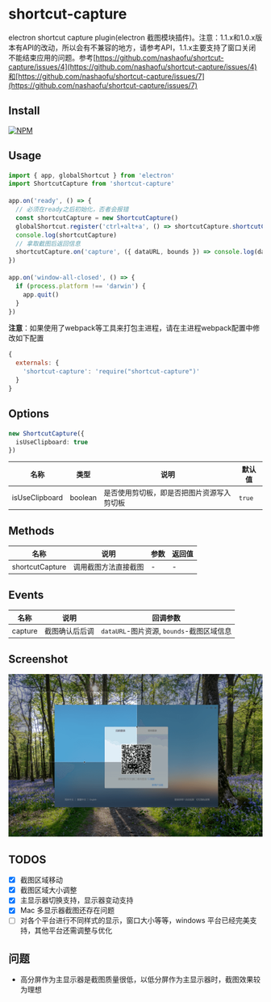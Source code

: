 # shortcut-capture

electron shortcut capture plugin(electron 截图模块插件)。注意：1.1.x和1.0.x版本有API的改动，所以会有不兼容的地方，请参考API，1.1.x主要支持了窗口关闭不能结束应用的问题。参考[https://github.com/nashaofu/shortcut-capture/issues/4](https://github.com/nashaofu/shortcut-capture/issues/4)和[https://github.com/nashaofu/shortcut-capture/issues/7](https://github.com/nashaofu/shortcut-capture/issues/7)

## Install

[![NPM](https://nodei.co/npm/shortcut-capture.png?downloads=true&downloadRank=true&stars=true)](https://nodei.co/npm/shortcut-capture/)

## Usage

```js
import { app, globalShortcut } from 'electron'
import ShortcutCapture from 'shortcut-capture'

app.on('ready', () => {
  // 必须在ready之后初始化，否者会报错
  const shortcutCapture = new ShortcutCapture()
  globalShortcut.register('ctrl+alt+a', () => shortcutCapture.shortcutCapture())
  console.log(shortcutCapture)
  // 拿取截图后返回信息
  shortcutCapture.on('capture', ({ dataURL, bounds }) => console.log(dataURL, bounds))
})

app.on('window-all-closed', () => {
  if (process.platform !== 'darwin') {
    app.quit()
  }
})
```

**注意**：如果使用了webpack等工具来打包主进程，请在主进程webpack配置中修改如下配置

```js
{
  externals: {
    'shortcut-capture': 'require("shortcut-capture")'
  }
}
```

## Options

```typescript
new ShortcutCapture({
  isUseClipboard: true
})
```

| 名称 | 类型 | 说明 | 默认值 |
| --- | --- | --- | --- |
| isUseClipboard | boolean | 是否使用剪切板，即是否把图片资源写入剪切板  | `true` |

## Methods

| 名称 | 说明 | 参数 | 返回值 |
| --- | --- | --- | --- |
| shortcutCapture | 调用截图方法直接截图 | - | - |

## Events

| 名称 | 说明 | 回调参数 |
| --- | --- | --- |
| capture | 截图确认后后调 | `dataURL`-图片资源, `bounds`-截图区域信息 |

## Screenshot

![screenshot](./screenshot.png)

## TODOS

- [x] 截图区域移动
- [x] 截图区域大小调整
- [x] 主显示器切换支持，显示器变动支持
- [x] Mac 多显示器截图还存在问题
- [ ] 对各个平台进行不同样式的显示，窗口大小等等，windows 平台已经完美支持，其他平台还需调整与优化

## 问题

- 高分屏作为主显示器是截图质量很低，以低分屏作为主显示器时，截图效果较为理想
